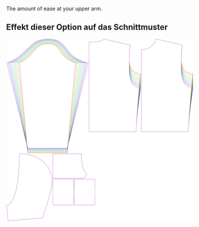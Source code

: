
The amount of ease at your upper arm.


## Effekt dieser Option auf das Schnittmuster
![This image shows the effect of this option by superimposing several variants that have a different value for this option](huey_bicepsease_sample.svg "Effect of this option on the pattern")
